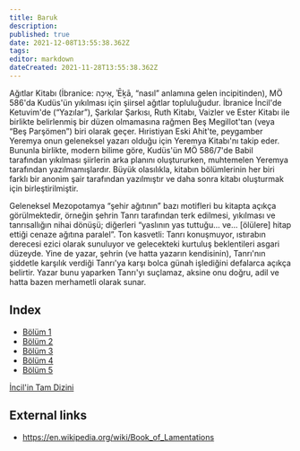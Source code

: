 ```yaml
---
title: Baruk
description: 
published: true
date: 2021-12-08T13:55:38.362Z
tags: 
editor: markdown
dateCreated: 2021-11-28T13:55:38.362Z
---
```


Ağıtlar Kitabı (İbranice: אֵיכָה, ʾĒḵā, “nasıl” anlamına gelen incipitinden), MÖ 586'da Kudüs'ün yıkılması için şiirsel ağıtlar topluluğudur. İbranice İncil'de Ketuvim'de (“Yazılar”), Şarkılar Şarkısı, Ruth Kitabı, Vaizler ve Ester Kitabı ile birlikte belirlenmiş bir düzen olmamasına rağmen Beş Megillot'tan (veya “Beş Parşömen”) biri olarak geçer. Hıristiyan Eski Ahit'te, peygamber Yeremya onun geleneksel yazarı olduğu için Yeremya Kitabı'nı takip eder. Bununla birlikte, modern bilime göre, Kudüs'ün MÖ 586/7'de Babil tarafından yıkılması şiirlerin arka planını oluştururken, muhtemelen Yeremya tarafından yazılmamışlardır. Büyük olasılıkla, kitabın bölümlerinin her biri farklı bir anonim şair tarafından yazılmıştır ve daha sonra kitabı oluşturmak için birleştirilmiştir.

Geleneksel Mezopotamya “şehir ağıtının” bazı motifleri bu kitapta açıkça görülmektedir, örneğin şehrin Tanrı tarafından terk edilmesi, yıkılması ve tanrısallığın nihai dönüşü; diğerleri “yaslının yas tuttuğu... ve... [ölülere] hitap ettiği cenaze ağıtına paralel”. Ton kasvetli: Tanrı konuşmuyor, ıstırabın derecesi ezici olarak sunuluyor ve gelecekteki kurtuluş beklentileri asgari düzeyde. Yine de yazar, şehrin (ve hatta yazarın kendisinin), Tanrı'nın şiddetle karşılık verdiği Tanrı'ya karşı bolca günah işlediğini defalarca açıkça belirtir. Yazar bunu yaparken Tanrı'yı ​​suçlamaz, aksine onu doğru, adil ve hatta bazen merhametli olarak sunar.

## Index

- [Bölüm 1](/tr/Bible/Lamentations/1)
- [Bölüm 2](/tr/Bible/Lamentations/2)
- [Bölüm 3](/tr/Bible/Lamentations/3)
- [Bölüm 4](/tr/Bible/Lamentations/4)
- [Bölüm 5](/tr/Bible/Lamentations/5)



[İncil'in Tam Dizini](/tr/index/bible)


## External links

- https://en.wikipedia.org/wiki/Book_of_Lamentations
